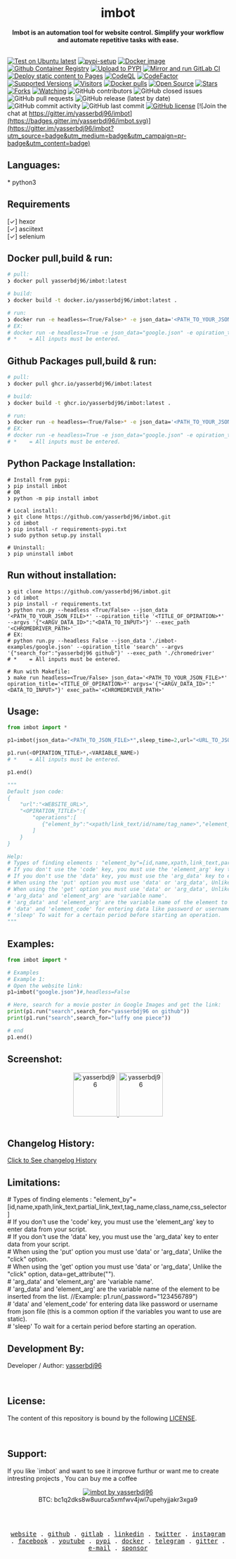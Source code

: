 <div align="center">
  <h1>imbot</h1>
  <strong>Imbot is an automation tool for website control. Simplify your workflow and automate repetitive tasks with ease. </strong>
</div>
<br>

[![Test on Ubuntu latest](https://github.com/yasserbdj96/imbot/actions/workflows/python-app-on-linux.yml/badge.svg)](https://github.com/yasserbdj96/imbot/actions/workflows/python-app-on-linux.yml)
[![pypi-setup](https://github.com/yasserbdj96/imbot/actions/workflows/pypi-setup.yml/badge.svg)](https://github.com/yasserbdj96/imbot/actions/workflows/pypi-setup.yml)
[![Docker image](https://github.com/yasserbdj96/imbot/actions/workflows/docker-image.yml/badge.svg)](https://github.com/yasserbdj96/imbot/actions/workflows/docker-image.yml)
[![Github Container Registry](https://github.com/yasserbdj96/imbot/actions/workflows/gcr.yml/badge.svg)](https://github.com/yasserbdj96/imbot/actions/workflows/gcr.yml)
[![Upload to PYPI](https://github.com/yasserbdj96/imbot/actions/workflows/pipup.yml/badge.svg)](https://github.com/yasserbdj96/imbot/actions/workflows/pipup.yml)
[![Mirror and run GitLab CI](https://github.com/yasserbdj96/imbot/actions/workflows/push-gitLab.yml/badge.svg)](https://github.com/yasserbdj96/imbot/actions/workflows/push-gitLab.yml)
[![Deploy static content to Pages](https://github.com/yasserbdj96/imbot/actions/workflows/pages.yml/badge.svg)](https://github.com/yasserbdj96/imbot/actions/workflows/pages.yml)
[![CodeQL](https://github.com/yasserbdj96/imbot/actions/workflows/codeql-analysis.yml/badge.svg)](https://github.com/yasserbdj96/imbot/actions/workflows/codeql-analysis.yml)
[![CodeFactor](https://www.codefactor.io/repository/github/yasserbdj96/imbot/badge)](https://www.codefactor.io/repository/github/yasserbdj96/imbot)
[![Supported Versions](https://img.shields.io/pypi/pyversions/imbot.svg)](https://pypi.org/project/imbot) 
[![Visitors](https://visitor-badge.laobi.icu/badge?page_id=yasserbdj96.imbot&format=true)](https://github.com/yasserbdj96/imbot)
[![Docker pulls](https://img.shields.io/docker/pulls/yasserbdj96/imbot)](https://hub.docker.com/r/yasserbdj96/imbot/)
[![Open Source](https://img.shields.io/badge/Open%20Source-%E2%99%A5-red)](https://github.com/yasserbdj96/imbot)
[![Stars](https://img.shields.io/github/stars/yasserbdj96/imbot?color=red)](https://github.com/yasserbdj96/imbot)
[![Forks](https://img.shields.io/github/forks/yasserbdj96/imbot?color=red)](https://github.com/yasserbdj96/imbot)
[![Watching](https://img.shields.io/github/watchers/yasserbdj96/imbot?label=Watchers&color=red&style=flat-square)](https://github.com/yasserbdj96/imbot)
![GitHub contributors](https://img.shields.io/github/contributors/yasserbdj96/imbot)
![GitHub closed issues](https://img.shields.io/github/issues-closed/yasserbdj96/imbot)
![GitHub pull requests](https://img.shields.io/github/issues-pr-raw/yasserbdj96/imbot)
![GitHub release (latest by date)](https://img.shields.io/github/v/release/yasserbdj96/imbot)
![GitHub commit activity](https://img.shields.io/github/commit-activity/m/yasserbdj96/imbot)
![GitHub last commit](https://img.shields.io/github/last-commit/yasserbdj96/imbot)
[![GitHub license](https://img.shields.io/github/license/yasserbdj96/imbot)](https://github.com/yasserbdj96/imbot)
[![Join the chat at https://gitter.im/yasserbdj96/imbot](https://badges.gitter.im/yasserbdj96/imbot.svg)](https://gitter.im/yasserbdj96/imbot?utm_source=badge&utm_medium=badge&utm_campaign=pr-badge&utm_content=badge)


<h2>Languages:</h2>
* python3

<h2>Requirements</h2>
[✓] hexor<br>
[✓] asciitext<br>
[✓] selenium


<h2>Docker pull,build & run:</h2>

```bash
# pull:
❯ docker pull yasserbdj96/imbot:latest

# build:
❯ docker build -t docker.io/yasserbdj96/imbot:latest .

# run:
❯ docker run -e headless=<True/False>* -e json_data='<PATH_TO_YOUR_JSON_FILE>*' -e opiration_title='<TITLE_OF_OPIRATION>*' -e argvs='<ARGV_DATA_ID>="<DATA_TO_INPUT>"' -i -t imbot:latest
# EX:
# docker run -e headless=True -e json_data="google.json" -e opiration_title="search" -e  argvs='search_for="yasserbdj96 on github"' -i -t imbot:latest
# *    = All inputs must be entered.
```

<h2>Github Packages pull,build & run:</h2>

```bash
# pull:
❯ docker pull ghcr.io/yasserbdj96/imbot:latest

# build:
❯ docker build -t ghcr.io/yasserbdj96/imbot:latest .

# run:
❯ docker run -e headless=<True/False>* -e json_data='<PATH_TO_YOUR_JSON_FILE>*' -e opiration_title='<TITLE_OF_OPIRATION>*' -e argvs='<ARGV_DATA_ID>="<DATA_TO_INPUT>"' -i -t ghcr.io/yasserbdj96/imbot:latest
# EX:
# docker run -e headless=True -e json_data="google.json" -e opiration_title="search" -e  argvs='search_for="yasserbdj96 on github"' -i -t ghcr.io/yasserbdj96/imbot:latest
# *    = All inputs must be entered.
```

<h2>Python Package Installation:</h2>

```
# Install from pypi:
❯ pip install imbot
# OR
❯ python -m pip install imbot

# Local install:
❯ git clone https://github.com/yasserbdj96/imbot.git
❯ cd imbot
❯ pip install -r requirements-pypi.txt
❯ sudo python setup.py install

# Uninstall:
❯ pip uninstall imbot
```

<h2>Run without installation:</h2>

```
❯ git clone https://github.com/yasserbdj96/imbot.git
❯ cd imbot
❯ pip install -r requirements.txt
❯ python run.py --headless <True/False> --json_data '<PATH_TO_YOUR_JSON_FILE>*' --opiration_title '<TITLE_OF_OPIRATION>*' --argvs '{"<ARGV_DATA_ID>":"<DATA_TO_INPUT>"}' --exec_path '<CHROMEDRIVER_PATH>'
# EX:
# python run.py --headless False --json_data './imbot-examples/google.json' --opiration_title 'search' --argvs '{"search_for":"yasserbdj96 github"}' --exec_path './chromedriver'
# *    = All inputs must be entered.

# Run with Makefile:
❯ make run headless=<True/False> json_data='<PATH_TO_YOUR_JSON_FILE>*' opiration_title='<TITLE_OF_OPIRATION>*' argvs='{"<ARGV_DATA_ID>":"<DATA_TO_INPUT>"}' exec_path='<CHROMEDRIVER_PATH>'
```

<h2>Usage:</h2>

```python
from imbot import *

p1=imbot(json_data="<PATH_TO_JSON_FILE>*",sleep_time=2,url="<URL_TO_JSON_FILE>*",headless=True,exec_path="<CHROMEDRIVER_PATH>")

p1.run(<OPIRATION_TITLE>*,<VARIABLE_NAME>)
# *    = All inputs must be entered.

p1.end()

"""
Default json code:
{
    "url":"<WEBSITE_URL>",
    "<OPIRATION_TITLE>":{
        "operations":[
           {"element_by":"<xpath/link_text/id/name/tag_name>","element_code":"<ELEMENT_CODE>","element_arg":"<VARIABLE_NAME>","opt":"<click/put/get>","arg_data":"<VARIABLE_NAME>","data":"<YOUR_DATA>","sleep":<Seconds>}
        ]
    }
}

Help:
# Types of finding elements : "element_by"=[id,name,xpath,link_text,partial_link_text,tag_name,class_name,css_selector]
# If you don't use the 'code' key, you must use the 'element_arg' key to enter data from your script.
# If you don't use the 'data' key, you must use the 'arg_data' key to enter data from your script.
# When using the 'put' option you must use 'data' or 'arg_data', Unlike the "click" option.
# When using the 'get' option you must use 'data' or 'arg_data', Unlike the "click" option, data=get_attribute("<src/herf/name/id>").
# 'arg_data' and 'element_arg' are 'variable name'.
# 'arg_data' and 'element_arg' are the variable name of the element to be inserted from the list. //Example: p1.run(<OPIRATION_TITLE>,password="123456789")
# 'data' and 'element_code' for entering data like password or username from json file (this is a common option if the variables you want to use are static).
# 'sleep' To wait for a certain period before starting an operation.
"""
```

<h2>Examples:</h2>

```python
from imbot import *

# Examples
# Example 1:
# Open the website link:
p1=imbot("google.json")#,headless=False

# Here, search for a movie poster in Google Images and get the link:
print(p1.run("search",search_for="yasserbdj96 on github"))
print(p1.run("search",search_for="luffy one piece"))

# end
p1.end()
```

<h2>Screenshot:</h2>

<div align="center">
    <a href="https://raw.githubusercontent.com/yasserbdj96/imbot/main/screenshot/screenshot.png">
        <img alt="yasserbdj96" height="100" src="https://raw.githubusercontent.com/yasserbdj96/imbot/main/screenshot/screenshot.png">
    </a>
    <a href="https://raw.githubusercontent.com/yasserbdj96/imbot/main/screenshot/screenshot_1.png">
        <img alt="yasserbdj96" height="100" src="https://raw.githubusercontent.com/yasserbdj96/imbot/main/screenshot/screenshot_1.png">
    </a>
</div>

<br>
<h2>Changelog History:</h2>
<a href="https://raw.githubusercontent.com/yasserbdj96/imbot/main/CHANGELOG">Click to See changelog History</a>

<br>
<h2>Limitations:</h2>
# Types of finding elements : "element_by"=[id,name,xpath,link_text,partial_link_text,tag_name,class_name,css_selector]<br>
# If you don't use the 'code' key, you must use the 'element_arg' key to enter data from your script.<br>
# If you don't use the 'data' key, you must use the 'arg_data' key to enter data from your script.<br>
# When using the 'put' option you must use 'data' or 'arg_data', Unlike the "click" option.<br>
# When using the 'get' option you must use 'data' or 'arg_data', Unlike the "click" option, data=get_attribute("<src/herf/name/id>").<br>
# 'arg_data' and 'element_arg' are 'variable name'.<br>
# 'arg_data' and 'element_arg' are the variable name of the element to be inserted from the list. //Example: p1.run(<OPIRATION_TITLE>,password="123456789")<br>
# 'data' and 'element_code' for entering data like password or username from json file (this is a common option if the variables you want to use are static).<br>
# 'sleep' To wait for a certain period before starting an operation.

<br>
<h2>Development By:</h2>

Developer / Author: [yasserbdj96](https://github.com/yasserbdj96)

<br>
<h2>License:</h2>
<p>The content of this repository is bound by the following <a href="https://raw.githubusercontent.com/yasserbdj96/imbot/main/LICENSE">LICENSE</a>.</p>

<br>
<h2>Support:</h2>
<p>If you like `imbot` and want to see it improve furthur or want me to create intresting projects , You can buy me a coffee </p>
<div align="center">
    <a href="https://ko-fi.com/yasserbdj96">
        <img src="https://ko-fi.com/img/githubbutton_sm.svg" alt="imbot by yasserbdj96">
    </a><br>
    BTC: bc1q2dks8w8uurca5xmfwv4jwl7upehyjjakr3xga9<br>
</div>

<br><br>

<p align="center">
  <samp>
    <a href="https://yasserbdj96.github.io/">website</a> .
    <a href="https://github.com/yasserbdj96">github</a> .
    <a href="https://gitlab.com/yasserbdj96">gitlab</a> .
    <a href="https://www.linkedin.com/in/yasserbdj96">linkedin</a> .
    <a href="https://twitter.com/yasserbdj96">twitter</a> .
    <a href="https://instagram.com/yasserbdj96">instagram</a> .
    <a href="https://www.facebook.com/yasserbdj96">facebook</a> .
    <a href="https://www.youtube.com/@yasserbdj96">youtube</a> .
    <a href="https://pypi.org/user/yasserbdj96">pypi</a> .
    <a href="https://hub.docker.com/u/yasserbdj96">docker</a> .
    <a href="https://t.me/yasserbdj96">telegram</a> .
    <a href="https://gitter.im/yasserbdj96/yasserbdj96">gitter</a> .
    <a href="mailto:yasser.bdj96@gmail.com">e-mail</a> .
    <a href="https://ko-fi.com/yasserbdj96">sponsor</a>
  </samp>
</p>
